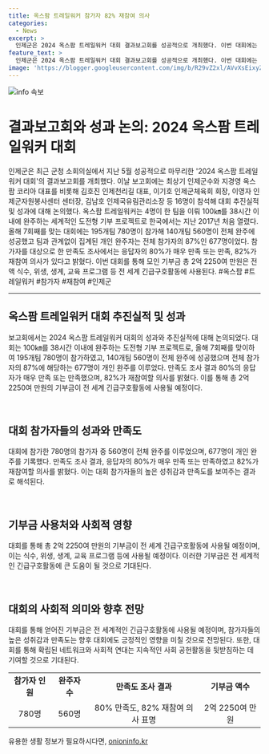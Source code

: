 ```yaml
---
title: 옥스팜 트레일워커 참가자 82% 재참여 의사
categories:
  - News
excerpt: >
  인제군은 2024 옥스팜 트레일워커 대회 결과보고회를 성공적으로 개최했다. 이번 대회에는 195개팀 780명이 참가해 140개팀 560명이 완주하며, 개인 완주자는 전체 참가자의 87%에 이르렀다. 만족도 조사결과 80%의 참가자가 매우 혹은 만족하며 82%가 재참여 의사를 밝혀 대회는 성공적으로 마무리됐다. 대회를 통해 2억 2250만원의 기부금은 긴급구호활동에 사용될 예정이다. 이번 성과는 대회 참여자들과 지역 사회에 긍정적 영향을 주었다. #옥스팜 #트레일워커 #인제군 #성과 #기부
feature_text: >
  인제군은 2024 옥스팜 트레일워커 대회 결과보고회를 성공적으로 개최했다. 이번 대회에는 195개팀 780명이 참가해 140개팀 560명이 완주하며, 개인 완주자는 전체 참가자의 87%에 이르렀다. 만족도 조사결과 80%의 참가자가 매우 혹은 만족하며 82%가 재참여 의사를 밝혀 대회는 성공적으로 마무리됐다. 대회를 통해 2억 2250만원의 기부금은 긴급구호활동에 사용될 예정이다. 이번 성과는 대회 참여자들과 지역 사회에 긍정적 영향을 주었다. #옥스팜 #트레일워커 #인제군 #성과 #기부
image: 'https://blogger.googleusercontent.com/img/b/R29vZ2xl/AVvXsEixyZcFfHzMRdzZMjFBmAUKJYCLCGyLL1o632UiGVXcaFdKo_bkvkuCioo0uUKlGfBVcT3P84aROyZIXSBEx3Aw5nCQ3pTgDom1WDC4m8eifvWiAmWEEVb4x6G_l8C0QH225ldMjyaFvpxGEBGNO37VmDTDMHGhJPq73UglMfDca1-0aw/s1600/blogspot.png'
---
```


<p><img src="https://blogger.googleusercontent.com/img/b/R29vZ2xl/AVvXsEixyZcFfHzMRdzZMjFBmAUKJYCLCGyLL1o632UiGVXcaFdKo_bkvkuCioo0uUKlGfBVcT3P84aROyZIXSBEx3Aw5nCQ3pTgDom1WDC4m8eifvWiAmWEEVb4x6G_l8C0QH225ldMjyaFvpxGEBGNO37VmDTDMHGhJPq73UglMfDca1-0aw/s1600/blogspot.png" alt="info 속보" /></p>

<h1>결과보고회와 성과 논의: 2024 옥스팜 트레일워커 대회</h1>

<p data-ke-size="size16">인제군은 최근 군청 소회의실에서 지난 5월 성공적으로 마무리한 '2024 옥스팜 트레일워커 대회'의 결과보고회를 개최했다. 이날 보고회에는 최상기 인제군수와 지경영 옥스팜 코리아 대표를 비롯해 김호진 인제천리길 대표, 이기호 인제군체육회 회장, 이영자 인제군자원봉사센터 센터장, 김남호 인제국유림관리소장 등 16명이 참석해 대회 추진실적 및 성과에 대해 논의했다. 옥스팜 트레일워커는 4명이 한 팀을 이뤄 100㎞를 38시간 이내에 완주하는 세계적인 도전형 기부 프로젝트로 한국에서는 지난 2017년 처음 열렸다. 올해 7회째를 맞는 대회에는 195개팀 780명이 참가해 140개팀 560명이 전체 완주에 성공했고 팀과 관계없이 집계된 개인 완주자는 전체 참가자의 87%인 677명이었다. 참가자를 대상으로 한 만족도 조사에서는 응답자의 80%가 매우 만족 또는 만족, 82%가 재참여 의사가 있다고 밝혔다. 이번 대회를 통해 모인 기부금 총 2억 2250여 만원은 전액 식수, 위생, 생계, 교육 프로그램 등 전 세계 긴급구호활동에 사용된다. #옥스팜 #트레일워커 #참가자 #재참여 #인제군</p>

<hr>

<h2 data-ke-size="size26">옥스팜 트레일워커 대회 추진실적 및 성과</h2>

<p data-ke-size="size16">보고회에서는 2024 옥스팜 트레일워커 대회의 성과와 추진실적에 대해 논의되었다. 대회는 100㎞를 38시간 이내에 완주하는 도전형 기부 프로젝트로, 올해 7회째를 맞이하여 195개팀 780명이 참가하였고, 140개팀 560명이 전체 완주에 성공했으며 전체 참가자의 87%에 해당하는 677명이 개인 완주를 이루었다. 만족도 조사 결과 80%의 응답자가 매우 만족 또는 만족했으며, 82%가 재참여할 의사를 밝혔다. 이를 통해 총 2억 2250여 만원의 기부금이 전 세계 긴급구호활동에 사용될 예정이다.</p>

<p data-ke-size="size16">&nbsp;</p>

<h2 data-ke-size="size26">대회 참가자들의 성과와 만족도</h2>

<p data-ke-size="size16">대회에 참가한 780명의 참가자 중 560명이 전체 완주를 이루었으며, 677명이 개인 완주를 기록했다. 만족도 조사 결과, 응답자의 80%가 매우 만족 또는 만족하였고 82%가 재참여할 의사를 밝혔다. 이는 대회 참가자들의 높은 성취감과 만족도를 보여주는 결과로 해석된다.</p>

<p data-ke-size="size16">&nbsp;</p>

<h2 data-ke-size="size26">기부금 사용처와 사회적 영향</h2>

<p data-ke-size="size16">대회를 통해 총 2억 2250여 만원의 기부금이 전 세계 긴급구호활동에 사용될 예정이며, 이는 식수, 위생, 생계, 교육 프로그램 등에 사용될 예정이다. 이러한 기부금은 전 세계적인 긴급구호활동에 큰 도움이 될 것으로 기대된다.</p>

<p data-ke-size="size16">&nbsp;</p>

<h2 data-ke-size="size26">대회의 사회적 의미와 향후 전망</h2>

<p data-ke-size="size16">대회를 통해 얻어진 기부금은 전 세계적인 긴급구호활동에 사용될 예정이며, 참가자들의 높은 성취감과 만족도는 향후 대회에도 긍정적인 영향을 미칠 것으로 전망된다. 또한, 대회를 통해 확립된 네트워크와 사회적 연대는 지속적인 사회 공헌활동을 뒷받침하는 데 기여할 것으로 기대된다.</p>

<table>
    <tbody>
        <tr>
            <td style="text-align: center; height: 17px;"><b>참가자 인원</b></td>
            <td style="text-align: center; height: 17px;"><b>완주자 수</b></td>
            <td style="text-align: center; height: 17px;"><b>만족도 조사 결과</b></td>
            <td style="text-align: center; height: 17px;"><b>기부금 액수</b></td>
        </tr>
        <tr>
            <td style="text-align: center; height: 17px;">780명</td>
            <td style="text-align: center; height: 17px;">560명</td>
            <td style="text-align: center; height: 17px;">80% 만족도, 82% 재참여 의사 표명</td>
            <td style="text-align: center; height: 17px;">2억 2250여 만원</td>
        </tr>
    </tbody>
</table>
유용한 생활 정보가 필요하시다면, <a href="https://onioninfo.kr" rel="dofollow">onioninfo.kr</a>


